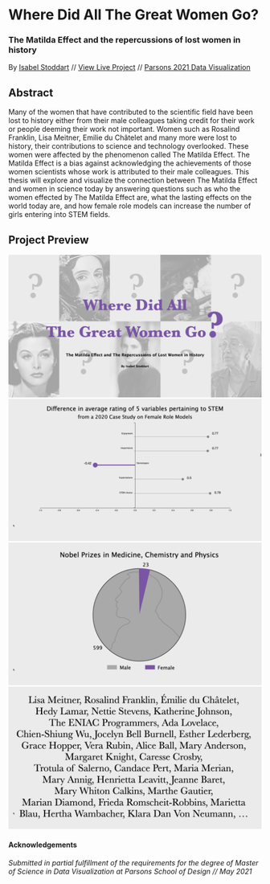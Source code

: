 # Where Did All The Great Women Go?
### The Matilda Effect and the repercussions of lost women in history

By [Isabel Stoddart](https://www.isabelstoddart.com/) // [View Live Project](https://isabelstoddart.github.io/matilda-effect/) // [Parsons 2021 Data Visualization](https://parsons.nyc/thesis-2021/)

Abstract
------
Many of the women that have contributed to the scientific field have been lost to history either from their male colleagues taking credit for their work or people deeming their work not important. Women such as Rosalind Franklin, Lisa Meitner, Emilie du Châtelet and many more were lost to history, their contributions to science and technology overlooked. These women were affected by the phenomenon called The Matilda Effect. The Matilda Effect is a bias against acknowledging the achievements of those women scientists whose work is attributed to their male colleagues. This thesis will explore and visualize the connection between The Matilda Effect and women in science today by answering questions such as who the women effected by The Matilda Effect are, what the lasting effects on the world today are, and how female role models can increase the number of girls entering into STEM fields.

Project Preview
------
![](preview.png)
![](documentation/case_study.png)
![](documentation/nobel.png)
![](documentation/names.png)

#### Acknowledgements

###### Submitted in partial fulfillment of the requirements for the degree of Master of Science in Data Visualization at Parsons School of Design // May 2021
